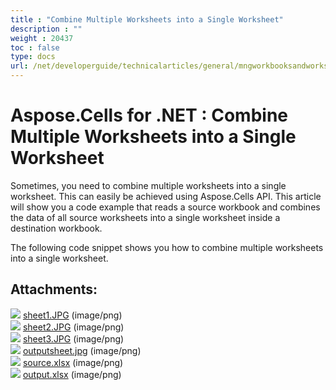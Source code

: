 ```yaml
---
title : "Combine Multiple Worksheets into a Single Worksheet" 
description : "" 
weight : 20437 
toc : false
type: docs
url: /net/developerguide/technicalarticles/general/mngworkbooksandworksheets/combine+multiple+worksheets+into+a+single+worksheet/
---
```


# Aspose.Cells for .NET : Combine Multiple Worksheets into a Single Worksheet


Sometimes, you need to combine multiple worksheets into a single worksheet. This can easily be achieved using Aspose.Cells API. This article will show you a code example that reads a source workbook and combines the data of all source worksheets into a single worksheet inside a destination workbook.

The following code snippet shows you how to combine multiple worksheets into a single worksheet.

## Attachments:

![](https://docs2.aspose.com/cells/net/images/icons/bullet_blue.gif) [sheet1.JPG](https://docs2.aspose.com/cells/net/attachments/5017705/5112208.jpg) (image/png)  
![](https://docs2.aspose.com/cells/net/images/icons/bullet_blue.gif) [sheet2.JPG](https://docs2.aspose.com/cells/net/attachments/5017705/5112211.jpg) (image/png)  
![](https://docs2.aspose.com/cells/net/images/icons/bullet_blue.gif) [sheet3.JPG](https://docs2.aspose.com/cells/net/attachments/5017705/5112210.jpg) (image/png)  
![](https://docs2.aspose.com/cells/net/images/icons/bullet_blue.gif) [outputsheet.jpg](https://docs2.aspose.com/cells/net/attachments/5017705/5112213.jpg) (image/png)  
![](https://docs2.aspose.com/cells/net/images/icons/bullet_blue.gif) [source.xlsx](https://docs2.aspose.com/cells/net/attachments/5017705/5112212.xlsx) (image/png)  
![](https://docs2.aspose.com/cells/net/images/icons/bullet_blue.gif) [output.xlsx](https://docs2.aspose.com/cells/net/attachments/5017705/5112215.xlsx) (image/png)  

